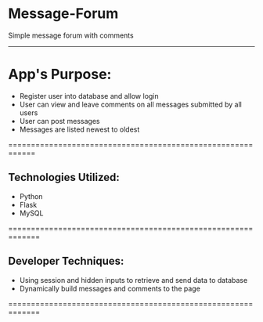 # Message-Forum

Simple message forum with comments 

------------------------------------------------------------

# App's Purpose:

- Register user into database and allow login
- User can view and leave comments on all messages submitted by all users
- User can post messages
- Messages are listed newest to oldest

============================================================

## Technologies Utilized:

- Python
- Flask
- MySQL

=============================================================

## Developer Techniques:

- Using session and hidden inputs to retrieve and send data to database
- Dynamically build messages and comments to the page


=============================================================
